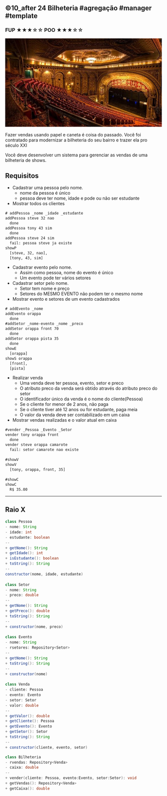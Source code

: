 ## ©10_after 24 Bilheteria #agregação #manager #template
### FUP ★★★☆☆  POO ★★★☆☆
![](figura.jpg)

Fazer vendas usando papel e caneta é coisa do passado. Você foi contratado para modernizar a bilheteria do seu bairro e trazer ela pro século XXI

Você deve desenvolver um sistema para gerenciar as vendas de uma bilheteria de shows.


## Requisitos

- Cadastrar uma pessoa pelo nome.
    - nome da pessoa é único
    - pessoa deve ter nome, idade e pode ou não ser estudante
- Mostrar todos os clientes

```
# addPessoa _nome _idade _estudante
addPessoa steve 32 nao
  done
addPessoa tony 43 sim
  done
addPessoa steve 24 sim
  fail: pessoa steve ja existe
showP
  [steve, 32, nao],
  [tony, 43, sim]

```

- Cadastrar evento pelo nome.
    - Assim como pessoa, nome do evento é único
    - Um evento pode ter vários setores
- Cadastrar setor pelo nome.
    - Setor tem nome e preço
    - Setores do MESMO EVENTO não podem ter o mesmo nome
- Mostrar evento e setores de um evento cadastrados

```
# addEvento _nome
addEvento orappa
  done
#addSetor _nome-evento _nome _preco
addSetor orappa front 70
  done
addSetor orappa pista 35
  done
showE
  [orappa]
showS orappa
  [front],
  [pista]

```

- Realizar venda
    - Uma venda deve ter pessoa, evento, setor e preco
    - O atributo preco da venda será obtido através do atributo preco do setor
    - O identificador único da venda é o nome do cliente(Pessoa)
    - Se o cliente for menor de 2 anos, não paga
    - Se o cliente tiver até 12 anos ou for estudante, paga meia
    - O valor da venda deve ser contabilizado em um caixa
- Mostrar vendas realizadas e o valor atual em caixa

```
#vender _Pessoa _Evento _Setor
vender tony orappa front
  done
vender steve orappa camarote
  fail: setor camarote nao existe

#showV
showV
  [tony, orappa, front, 35]

#showC
showC
  R$ 35.00
```
***
## Raio X

````java
class Pessoa
- nome: String
- idade: int
- estudante: boolean
--
+ getNome(): String
+ getIdade(): int
+ isEstudante(): boolean
+ toString(): String
--
constructor(nome, idade, estudante)

class Setor
- nome: String
- preco: double
--
+ getNome(): String
+ getPreco(): double
+ toString(): String
--
+ constructor(nome, preco)

class Evento
- nome: String
- rsetores: Repository<Setor>
--
+ getNome(): String
+ toString(): String
--
+ constructor(nome)

class Venda
- cliente: Pessoa
- evento: Evento
- setor: Setor
- valor: double
--
+ getValor(): double
+ getCliente(): Pessoa
+ getEvento(): Evento
+ getSetor(): Setor
+ toString(): String
--
+ constructor(cliente, evento, setor)
````

```c++
class Bilheteria
- rvendas: Repository<Venda>
- caixa: double
--
+ vender(cliente: Pessoa, evento:Evento, setor:Setor): void
+ getVendas(): Repository<Venda>
+ getCaixa(): double
```
